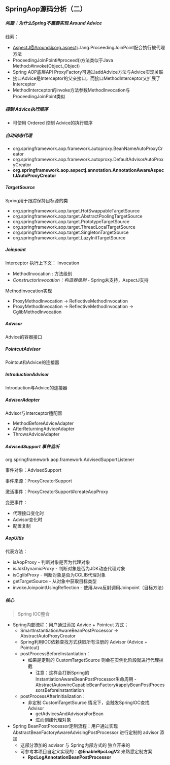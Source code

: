 ## SpringAop源码分析（二）

##### 问题：为什么Spring不需要实现 Around Advice

线索：

- AspectJ@Around与org.aspectj..lang.ProceedingJoinPoint配合执行被代理方法
- ProceedingJoinPointi#proceed()方法类似于Java Method:#invoke(Object.,Object)
- Spring AOP底层API ProxyFactory可通过addAdvice方法与Advice实现关联
- 接口Advice是Interceptor的父亲接口，而接口Methodlnterceptor又扩展了Interceptor
- MethodInterceptor的invoke方法参数MethodInvocation与ProceedingJoinPoint类似



##### 控制 Advice执行顺序

- 可使用 Ordered 控制 Advice的执行顺序



##### 自动动态代理

- org.springframework.aop.framework.autoproxy.BeanNameAutoProxyCreator
- org.springframework.aop.framework.autoproxy.DefaultAdvisorAutoProxyCreator
- **org.springframework.aop.aspectj.annotation.AnnotationAwareAspectJAutoProxyCreator**



##### TargetSource

Spring用于跟踪保持目标源的类

- org.springframework.aop.target.HotSwappableTargetSource
- org.springframework.aop.target.AbstractPoolingTargetSource
- org.springframework.aop.target.PrototypeTargetSource
- org.springframework.aop.target.ThreadLocalTargetSource
- org.springframework.aop.target.SingletonTargetSource
- org.springframework.aop.target.LazyInitTargetSource



##### Joinpoint

Interceptor 执行上下文： Invocation

- MethodInvocation : 方法级别
- *ConstructorInvocation：构造器级别* - Spring未支持，AspectJ支持

MethodInvocation实现

- ProxyMethodInvocation -> ReflectiveMethodInvocation
- ProxyMethodInvocation -> ReflectiveMethodInvocation -> CglibMethodInvocation



##### Advisor

Advice的容器接口



##### PointcutAdvisor

Pointcut和Advice的连接器



##### IntroductionAdvisor

Introduction与Advice的连接器



##### AdvisorAdapter

Advisor与Interceptor适配器

- MethodBeforeAdviceAdapter
- AfterReturningAdviceAdapter
- ThrowsAdviceAdapter



##### AdvisedSupport 事件监听

org.springframework.aop.framework.AdvisedSupportListener

事件对象：AdvisedSupport

事件来源：ProxyCreatorSupport

激活事件：ProxyCreatorSupport#createAopProxy

变更事件：

- 代理接口变化时
- Advisor变化时
- 配置复制



##### AopUitls

代表方法：

- isAopProxy - 判断对象是否为代理对象
- isJdkDynamicProxy - 判断对象是否为JDK动态代理对象
- isCglibProxy - 判断对象是否为CGLIB代理对象
- getTargetSource - 从对象中获取目标类型
- invokeJoinpointUsingReflection - 使用Java反射调用Joinpoint（目标方法）



##### 核心

> Spring IOC整合

- Spring内部流程：用户通过添加 Advice + Pointcut 方式；
  - SmartInstantiationAwareBeanPostProcessor -> AbstractAutoProxyCreator
  - Spring利用IOC依赖查找方式获取所有注册的 Advisor (Advice + Pointcut)
  - postProcessBeforeInstantiation：
    - 如果是定制的 CustomTargetSource 则会在实例化阶段就进行代理拦截 
      - 注意：这样会打断Spring的InstantiationAwareBeanPostProcessor生命周期 - AbstractAutowireCapableBeanFactory#applyBeanPostProcessorsBeforeInstantiation
  - postProcessAfterInitialization：
    - 非定制 CustomTargetSource  情况下，会触发SpringIOC查找Advisor
      - getAdvicesAndAdvisorsForBean
      - 进而创建代理对象
- Spring BeanPostProcessor定制流程：用户通过实现 AbstractBeanFactoryAwareAdvisingPostProcessor 进行定制的 advisor 添加
  - 这部分添加的 advisor 与 Spring内部方式的 独立开来的
  - 可参考本项目自定义实现的：**@EnableRpcLogV2** 来熟悉定制方案
    - **RpcLogAnnotationBeanPostProcessor**